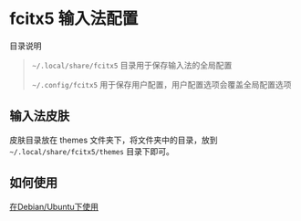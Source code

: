 # fcitx5 输入法配置

目录说明

> `~/.local/share/fcitx5` 目录用于保存输入法的全局配置
>
> `~/.config/fcitx5` 用于保存用户配置，用户配置选项会覆盖全局配置选项


## 输入法皮肤

皮肤目录放在 themes 文件夹下，将文件夹中的目录，放到 `~/.local/share/fcitx5/themes` 目录下即可。

## 如何使用

[在Debian/Ubuntu下使用](../docs/Debian.md)
